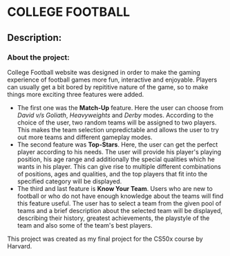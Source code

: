 # COLLEGE FOOTBALL
## Description:

### About the project:
College Football website was designed in order to make the gaming experience of football games more fun, interactive and enjoyable. Players can usually get a bit bored by repititive nature of the game, so to make things more exciting three features were added. 
- The first one was the **Match-Up** feature. Here the user can choose from _David v/s Goliath_, _Heavyweights_ and _Derby_ modes. According to the choice of the user, two random teams will be assigned to two players. This makes the team selection unpredictable and allows the user to try out more teams and different gameplay modes.
- The second feature was **Top-Stars**. Here, the user can get the perfect player according to his needs. The user will provide his player's playing position, his age range and additionally the special qualities which he wants in his player. This can give rise to multiple different combinations of positions, ages and qualities, and the top players that fit into the specified category will be displayed.
- The third and last feature is **Know Your Team**. Users who are new to football or who do not have enough knowledge about the teams will find this feature useful. The user has to select a team from the given pool of teams and a brief description about the selected team will be displayed, describing their history, greatest achievements, the playstyle of the team and also some of the team's best players.

This project was created as my final project for the CS50x course by Harvard.
